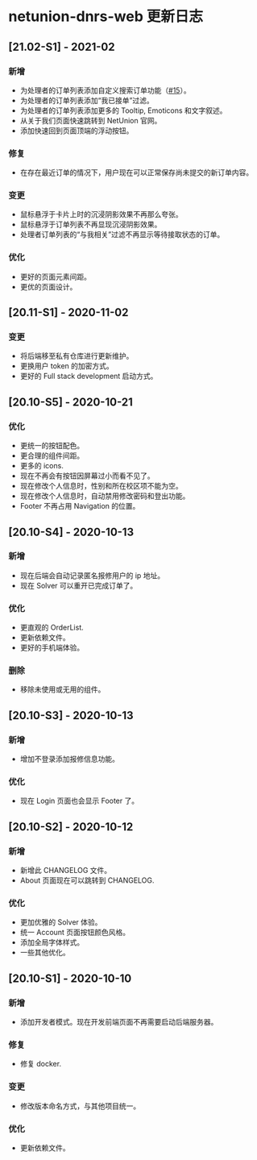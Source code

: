 # netunion-dnrs-web 更新日志

## [21.02-S1] - 2021-02

### 新增

- 为处理者的订单列表添加自定义搜索订单功能（[#15](https://github.com/uestclug/netunion-dnrs-web/issues/15)）。
- 为处理者的订单列表添加“我已接单”过滤。
- 为处理者的订单列表添加更多的 Tooltip, Emoticons 和文字叙述。
- 从关于我们页面快速跳转到 NetUnion 官网。
- 添加快速回到页面顶端的浮动按钮。

### 修复

- 在存在最近订单的情况下，用户现在可以正常保存尚未提交的新订单内容。

### 变更

- 鼠标悬浮于卡片上时的沉浸阴影效果不再那么夸张。
- 鼠标悬浮于订单列表不再显现沉浸阴影效果。
- 处理者订单列表的“与我相关”过滤不再显示等待接取状态的订单。

### 优化

- 更好的页面元素间距。
- 更优的页面设计。

## [20.11-S1] - 2020-11-02

### 变更

- 将后端移至私有仓库进行更新维护。
- 更换用户 token 的加密方式。
- 更好的 Full stack development 启动方式。

## [20.10-S5] - 2020-10-21

### 优化

- 更统一的按钮配色。
- 更合理的组件间距。
- 更多的 icons.
- 现在不再会有按钮因屏幕过小而看不见了。
- 现在修改个人信息时，性别和所在校区项不能为空。
- 现在修改个人信息时，自动禁用修改密码和登出功能。
- Footer 不再占用 Navigation 的位置。

## [20.10-S4] - 2020-10-13

### 新增

- 现在后端会自动记录匿名报修用户的 ip 地址。
- 现在 Solver 可以重开已完成订单了。

### 优化

- 更直观的 OrderList.
- 更新依赖文件。
- 更好的手机端体验。

### 删除

- 移除未使用或无用的组件。

## [20.10-S3] - 2020-10-13

### 新增

- 增加不登录添加报修信息功能。

### 优化

- 现在 Login 页面也会显示 Footer 了。

## [20.10-S2] - 2020-10-12

### 新增

- 新增此 CHANGELOG 文件。
- About 页面现在可以跳转到 CHANGELOG.

### 优化

- 更加优雅的 Solver 体验。
- 统一 Account 页面按钮颜色风格。
- 添加全局字体样式。
- 一些其他优化。

## [20.10-S1] - 2020-10-10

### 新增

- 添加开发者模式。现在开发前端页面不再需要启动后端服务器。

### 修复

- 修复 docker.

### 变更

- 修改版本命名方式，与其他项目统一。

### 优化

- 更新依赖文件。
